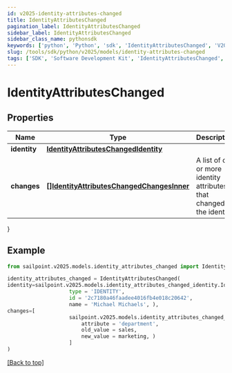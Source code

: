 ```yaml
---
id: v2025-identity-attributes-changed
title: IdentityAttributesChanged
pagination_label: IdentityAttributesChanged
sidebar_label: IdentityAttributesChanged
sidebar_class_name: pythonsdk
keywords: ['python', 'Python', 'sdk', 'IdentityAttributesChanged', 'V2025IdentityAttributesChanged'] 
slug: /tools/sdk/python/v2025/models/identity-attributes-changed
tags: ['SDK', 'Software Development Kit', 'IdentityAttributesChanged', 'V2025IdentityAttributesChanged']
---
```


# IdentityAttributesChanged


## Properties

Name | Type | Description | Notes
------------ | ------------- | ------------- | -------------
**identity** | [**IdentityAttributesChangedIdentity**](identity-attributes-changed-identity) |  | [required]
**changes** | [**[]IdentityAttributesChangedChangesInner**](identity-attributes-changed-changes-inner) | A list of one or more identity attributes that changed on the identity. | [required]
}

## Example

```python
from sailpoint.v2025.models.identity_attributes_changed import IdentityAttributesChanged

identity_attributes_changed = IdentityAttributesChanged(
identity=sailpoint.v2025.models.identity_attributes_changed_identity.IdentityAttributesChanged_identity(
                    type = 'IDENTITY', 
                    id = '2c7180a46faadee4016fb4e018c20642', 
                    name = 'Michael Michaels', ),
changes=[
                    sailpoint.v2025.models.identity_attributes_changed_changes_inner.IdentityAttributesChanged_changes_inner(
                        attribute = 'department', 
                        old_value = sales, 
                        new_value = marketing, )
                    ]
)

```
[[Back to top]](#) 

